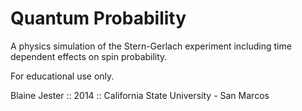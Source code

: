Quantum Probability
===================

A physics simulation of the Stern-Gerlach experiment including time dependent 
effects on spin probability.

For educational use only.

Blaine Jester :: 2014 :: California State University - San Marcos
